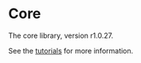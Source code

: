 # Core

The core library, version r1.0.27.

See the [tutorials](tutorials/index.md) for more information.
